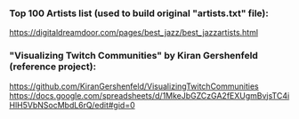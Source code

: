 ### Top 100 Artists list (used to build original "artists.txt" file): 

https://digitaldreamdoor.com/pages/best_jazz/best_jazzartists.html

### "Visualizing Twitch Communities" by Kiran Gershenfeld (reference project):

https://github.com/KiranGershenfeld/VisualizingTwitchCommunities
https://docs.google.com/spreadsheets/d/1MkeJbGZCzGA2fEXUgmBvjsTC4iHlH5VbNSocMbdL6rQ/edit#gid=0